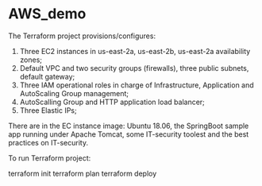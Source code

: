 # AWS_demo
The Terraform project provisions/configures: 
1. Three EC2 instances in us-east-2a, us-east-2b, us-east-2a availability zones;  
2. Default VPC and two security groups (firewalls), three public subnets, default gateway;  
3. Three IAM operational roles in charge of Infrastructure, Application and AutoScaling Group management;
4. AutoScalling Group and HTTP application load balancer; 
5. Three Elastic IPs;

There are in the EC instance image: Ubuntu 18.06, the SpringBoot sample app running under Apache Tomcat, some IT-security toolest and the best practices on IT-security.

To run Terraform project:

terraform init
terraform plan
terraform deploy
